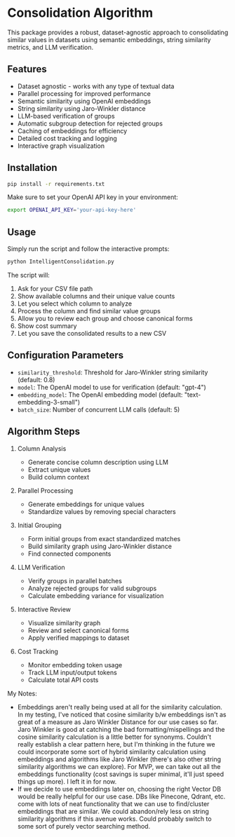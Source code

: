 # Consolidation Algorithm

This package provides a robust, dataset-agnostic approach to consolidating similar values in datasets using semantic embeddings, string similarity metrics, and LLM verification.

## Features

- Dataset agnostic - works with any type of textual data
- Parallel processing for improved performance
- Semantic similarity using OpenAI embeddings
- String similarity using Jaro-Winkler distance
- LLM-based verification of groups
- Automatic subgroup detection for rejected groups
- Caching of embeddings for efficiency
- Detailed cost tracking and logging
- Interactive graph visualization

## Installation

```bash
pip install -r requirements.txt
```

Make sure to set your OpenAI API key in your environment:

```bash
export OPENAI_API_KEY='your-api-key-here'
```

## Usage

Simply run the script and follow the interactive prompts:

```bash
python IntelligentConsolidation.py
```

The script will:
1. Ask for your CSV file path
2. Show available columns and their unique value counts
3. Let you select which column to analyze
4. Process the column and find similar value groups
5. Allow you to review each group and choose canonical forms
6. Show cost summary
7. Let you save the consolidated results to a new CSV

## Configuration Parameters

- `similarity_threshold`: Threshold for Jaro-Winkler string similarity (default: 0.8)
- `model`: The OpenAI model to use for verification (default: "gpt-4")
- `embedding_model`: The OpenAI embedding model (default: "text-embedding-3-small")
- `batch_size`: Number of concurrent LLM calls (default: 5)

## Algorithm Steps

1. Column Analysis
   - Generate concise column description using LLM
   - Extract unique values
   - Build column context

2. Parallel Processing
   - Generate embeddings for unique values
   - Standardize values by removing special characters

3. Initial Grouping
   - Form initial groups from exact standardized matches
   - Build similarity graph using Jaro-Winkler distance
   - Find connected components

4. LLM Verification
   - Verify groups in parallel batches
   - Analyze rejected groups for valid subgroups
   - Calculate embedding variance for visualization

5. Interactive Review
   - Visualize similarity graph
   - Review and select canonical forms
   - Apply verified mappings to dataset

6. Cost Tracking
   - Monitor embedding token usage
   - Track LLM input/output tokens
   - Calculate total API costs

My Notes: 
- Embeddings aren't really being used at all for the similarity calculation. In my testing, I've noticed that cosine similarity b/w embeddings isn't as great of a measure as Jaro Winkler Distance for our use cases so far. Jaro Winkler is good at catching the bad formatting/mispellings and the cosine similarity calculation is a little better for synonyms. Couldn't really establish a clear pattern here, but I'm thinking in the future we could incorporate some sort of hybrid similarity calculation using embeddings and algorithms like Jaro Winkler (there's also other string similarity algorithms we can explore). For MVP, we can take out all the embeddings functionality (cost savings is super minimal, it'll just speed things up more). I left it in for now. 
- If we decide to use embeddings later on, choosing the right Vector DB would be really helpful for our use case. DBs like Pinecone, Qdrant, etc. come with lots of neat functionality that we can use to find/cluster embeddings that are similar. We could abandon/rely less on string similarity algorithms if this avenue works. Could probably switch to some sort of purely vector searching method. 

